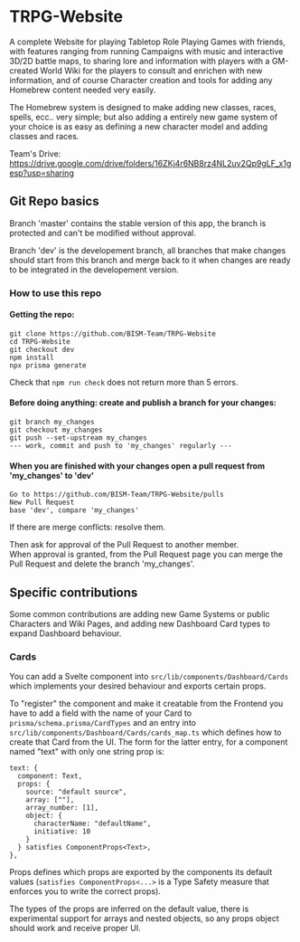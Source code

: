 # TRPG-Website

A complete Website for playing Tabletop Role Playing Games with friends, with features ranging from running Campaigns with music and interactive 3D/2D battle maps, to sharing lore and information with players with a GM-created World Wiki for the players to consult and enrichen with new information, and of course Character creation and tools for adding any Homebrew content needed very easily.

The Homebrew system is designed to make adding new classes, races, spells, ecc.. very simple; but also adding a entirely new game system of your choice is as easy as defining a new character model and adding classes and races.

Team's Drive: https://drive.google.com/drive/folders/16ZKj4r6NB8rz4NL2uv2Qp9gLF_x1gesp?usp=sharing

## Git Repo basics

Branch 'master' contains the stable version of this app, the branch is protected and can't be modified without approval.

Branch 'dev' is the developement branch, all branches that make changes should start from this branch and merge back to it when changes are ready to be integrated in the developement version.

### How to use this repo

#### Getting the repo:

```
git clone https://github.com/BISM-Team/TRPG-Website
cd TRPG-Website
git checkout dev
npm install
npx prisma generate
```

Check that `npm run check` does not return more than 5 errors.

#### Before doing anything: create and publish a branch for your changes:

```
git branch my_changes
git checkout my_changes
git push --set-upstream my_changes
--- work, commit and push to 'my_changes' regularly ---
```

#### When you are finished with your changes open a pull request from 'my_changes' to 'dev'

```
Go to https://github.com/BISM-Team/TRPG-Website/pulls
New Pull Request
base 'dev', compare 'my_changes'
```

If there are merge conflicts: resolve them.

Then ask for approval of the Pull Request to another member.  
When approval is granted, from the Pull Request page you can merge the Pull Request and delete the branch 'my_changes'.

## Specific contributions

Some common contributions are adding new Game Systems or public Characters and Wiki Pages, and adding new Dashboard Card types to expand Dashboard behaviour.

### Cards

You can add a Svelte component into `src/lib/components/Dashboard/Cards` which implements your desired behaviour and exports certain props.

To "register" the component and make it creatable from the Frontend you have to add a field with the name of your Card to `prisma/schema.prisma/CardTypes` and an entry into `src/lib/components/Dashboard/Cards/cards_map.ts` which defines how to create that Card from the UI.
The form for the latter entry, for a component named "text" with only one string prop is:

```
text: {
  component: Text,
  props: {
    source: "default source",
    array: [""],
    array_number: [1],
    object: {
      characterName: "defaultName",
      initiative: 10
    }
  } satisfies ComponentProps<Text>,
},
```

Props defines which props are exported by the components its default values (`satisfies ComponentProps<...>` is a Type Safety measure that enforces you to write the correct props).

The types of the props are inferred on the default value, there is experimental support for arrays and nested objects, so any props object should work and receive proper UI.
